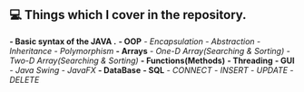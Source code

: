 ## 💻 Things which I cover in the repository.

**-  Basic syntax of the JAVA .**
**- OOP**
   *- Encapsulation*
   *- Abstraction*
   *- Inheritance*
   *- Polymorphism*
**- Arrays**
   *-  One-D Array(Searching & Sorting)* 
   *-  Two-D Array(Searching & Sorting)* 
**- Functions(Methods)**
**- Threading**
**- GUI**
   *- Java Swing*
   *- JavaFX*
**- DataBase**
   **- SQL**
      *- CONNECT* 
      *- INSERT*
      *- UPDATE*
      *- DELETE*
